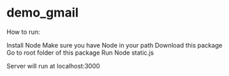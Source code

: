 # demo_gmail

How to run:

Install Node
Make sure you have Node in your path
Download this package
Go to root folder of this package
Run Node static.js


Server will run at localhost:3000
